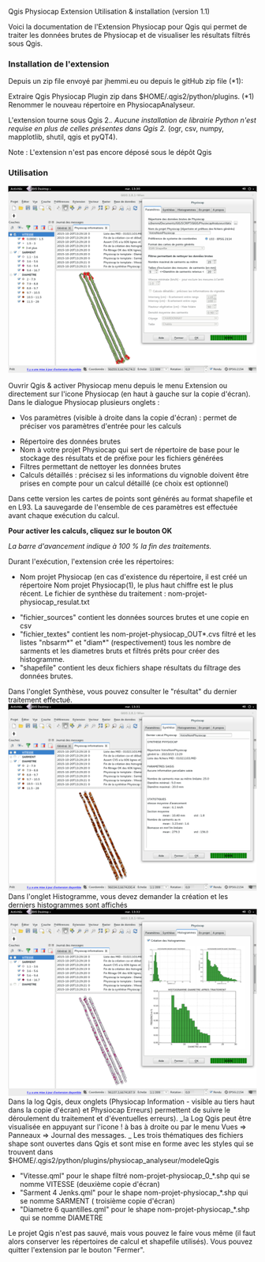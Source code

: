 Qgis Physiocap Extension Utilisation & installation (version 1.1)

Voici la documentation de l'Extension Physiocap pour Qgis qui permet de traiter les données brutes de Physiocap et de visualiser les résultats filtrés sous Qgis.

### Installation de l'extension 

Depuis un zip file envoyé par jhemmi.eu ou depuis le gitHub zip file (*1):

Extraire Qgis Physiocap Plugin zip dans $HOME/.qgis2/python/plugins. 
(*1) Renommer le nouveau répertoire en PhysiocapAnalyseur.

L'extension tourne sous Qgis 2.*. Aucune installation de librairie Python n'est requise en plus de celles présentes dans Qgis 2.* (ogr, csv, numpy, mapplotlib, shutil, qgis et pyQT4). 

Note : L'extension n'est pas encore déposé sous le dépôt Qgis

### Utilisation
![Onglet Paramètre](https://github.com/jhemmi/QgisPhysiocapPlugin/blob/master/help/Version%201.1%20Parametres.png)

Ouvrir Qgis & activer Physiocap menu depuis le menu Extension ou directement sur l'icone Physiocap (en haut à gauche sur la copie d'écran). Dans le dialogue Physiocap plusieurs onglets :
* Vos paramètres (visible à droite dans la copie d'écran) : permet de préciser vos paramètres d'entrée pour les calculs
- Répertoire des données brutes
- Nom à votre projet Physiocap qui sert de répertoire de base pour le stockage des résultats et de préfixe pour les fichiers générées
- Filtres permettant de nettoyer les données brutes
- Calculs détaillés :  précisez si les informations du vignoble doivent être prises en compte pour un calcul détaillé (ce choix est optionnel)

Dans cette version les cartes de points sont générés au format shapefile et en L93. La sauvegarde de l'ensemble de ces paramètres est effectuée avant chaque exécution du calcul.

**Pour activer les calculs, cliquez sur le bouton OK**

_La barre d'avancement indique à 100 % la fin des traitements._
 
Durant l'exécution, l'extension crée les répertoires:
* Nom projet Physiocap (en cas d'existence du répertoire, il est créé un répertoire Nom projet Physiocap(1), le plus haut chiffre est le plus récent.
Le fichier de synthèse du traitement : nom-projet-physiocap_resulat.txt
- "fichier_sources" contient les données sources brutes et une copie en csv
- "fichier_textes" contient les nom-projet-physiocap_OUT*.cvs filtré et les listes "nbsarm*" et "diam*" (respectivement) tous les nombre de sarments et les diametres bruts et filtrés prêts pour créer des histogramme.
- "shapefile" contient les deux fichiers shape résultats du filtrage des données brutes.

Dans l'onglet Synthèse, vous pouvez consulter le "résultat" du dernier traitement effectué.
![Onglet Synthèse](https://github.com/jhemmi/QgisPhysiocapPlugin/blob/master/help/Version%201.1%20Synthese.png)
Dans l'onglet Histogramme, vous devez demander la création et les derniers histogrammes sont affichés
![Onglet Histogrammes](https://github.com/jhemmi/QgisPhysiocapPlugin/blob/master/help/Version%201.1%20Histogrammes.png)
Dans la log Qgis, deux onglets (Physiocap Information - visible au tiers haut dans la copie d'écran) et Physiocap Erreurs) permettent de suivre le déroulement du traitement et d'éventuelles erreurs).
_la Log Qgis peut être visualisée en appuyant sur l'icone ! à bas à droite ou par le menu Vues => Panneaux => Journal des messages. _
Les trois thématiques des fichiers shape sont ouvertes dans Qgis et sont mise en forme avec les styles qui se trouvent dans $HOME/.qgis2/python/plugins/physiocap_analyseur/modeleQgis
* "Vitesse.qml" pour le shape filtré nom-projet-physiocap_0_*.shp qui se nomme VITESSE (deuxième copie d'écran)
* "Sarment 4 Jenks.qml" pour le shape nom-projet-physiocap_*.shp qui se nomme SARMENT ( troisième copie d'écran)
* "Diametre 6 quantilles.qml" pour le shape nom-projet-physiocap_*.shp qui se nomme DIAMETRE

Le projet Qgis n'est pas sauvé, mais vous pouvez le faire vous même (il faut alors conserver les répertoires de calcul et shapefile utilisés). 
Vous pouvez quitter l'extension par le bouton "Fermer".
